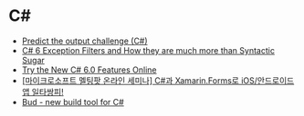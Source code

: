 C#
==
* [Predict the output challenge (C#)](http://volatileread.com/Wiki?id=1073)
* [C# 6 Exception Filters and How they are much more than Syntactic Sugar](http://www.volatileread.com/Wiki?id=1087)
* [Try the New C# 6.0 Features Online](http://volatileread.com/Wiki/Index?id=1075)
* [[마이크로소프트 멜팅팟 온라인 세미나] C#과 Xamarin.Forms로 iOS/안드로이드앱 일타쌍피!](http://www.microsoftvirtualacademy.com/training-courses/meltingpot-xamarin?m=15338&ct=41362)
* [Bud - new build tool for C#](http://bud.urbas.si)
